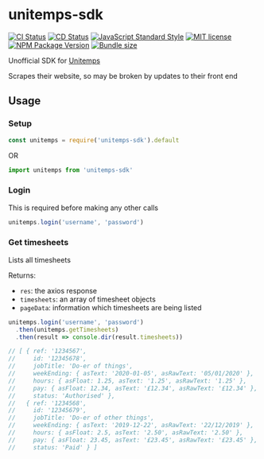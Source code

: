 # unitemps-sdk

[![CI Status](https://github.com/domdomegg/unitemps-sdk/workflows/CI/badge.svg)](https://github.com/domdomegg/unitemps-sdk/actions?workflow=CI)
[![CD Status](https://github.com/domdomegg/unitemps-sdk/workflows/CD/badge.svg)](https://github.com/domdomegg/unitemps-sdk/actions?workflow=CD)
[![JavaScript Standard Style](https://img.shields.io/badge/code_style-standard-brightgreen.svg)](https://standardjs.com)
[![MIT license](https://img.shields.io/badge/License-MIT-blue.svg)](https://github.com/domdomegg/unitemps-sdk/blob/master/LICENSE)
[![NPM Package Version](https://img.shields.io/npm/v/unitemps-sdk)](https://www.npmjs.com/package/unitemps-sdk) 
[![Bundle size](https://img.shields.io/bundlephobia/minzip/unitemps-sdk?label=size)](https://bundlephobia.com/result?p=unitemps-sdk@latest)

Unofficial SDK for [Unitemps](https://www.unitemps.com/)

Scrapes their website, so may be broken by updates to their front end

## Usage

### Setup

```js
const unitemps = require('unitemps-sdk').default
```

OR

```typescript
import unitemps from 'unitemps-sdk'
```

### Login

This is required before making any other calls

```js
unitemps.login('username', 'password')
```

### Get timesheets

Lists all timesheets

Returns:
- `res`: the axios response
- `timesheets`: an array of timesheet objects
- `pageData`: information which timesheets are being listed

```js
unitemps.login('username', 'password')
  .then(unitemps.getTimesheets)
  .then(result => console.dir(result.timesheets))

// [ { ref: '1234567',
//     id: '12345678',
//     jobTitle: 'Do-er of things',
//     weekEnding: { asText: '2020-01-05', asRawText: '05/01/2020' },
//     hours: { asFloat: 1.25, asText: '1.25', asRawText: '1.25' },
//     pay: { asFloat: 12.34, asText: '£12.34', asRawText: '£12.34' },
//     status: 'Authorised' },
//   { ref: '1234568',
//     id: '12345679',
//     jobTitle: 'Do-er of other things',
//     weekEnding: { asText: '2019-12-22', asRawText: '22/12/2019' },
//     hours: { asFloat: 2.5, asText: '2.50', asRawText: '2.50' },
//     pay: { asFloat: 23.45, asText: '£23.45', asRawText: '£23.45' },
//     status: 'Paid' } ]
```